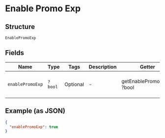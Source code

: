 
# Enable Promo Exp

## Structure

`EnablePromoExp`

## Fields

| Name | Type | Tags | Description | Getter | Setter |
|  --- | --- | --- | --- | --- | --- |
| `enablePromoExp` | `?bool` | Optional | - | getEnablePromoExp(): ?bool | setEnablePromoExp(?bool enablePromoExp): void |

## Example (as JSON)

```json
{
  "enablePromoExp": true
}
```

